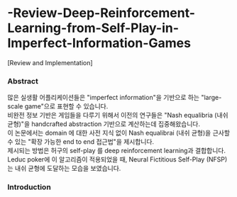 # -Review-Deep-Reinforcement-Learning-from-Self-Play-in-Imperfect-Information-Games
[Review and Implementation]

### Abstract
많은 실생활 어플리케이션들은 "imperfect information"을 기반으로 하는 "large-scale game"으로 표현할 수 있습니다.  
비완전 정보 기반은 게임들을 다루기 위해서 이전의 연구들은 "Nash equalibria (내쉬 균형)"을 handcrafted abstraction 기반으로 계산하는데 집중해왔습니다.   
이 논문에서는 domain 에 대한 사전 지식 없이 Nash equalibrai (내쉬 균형)을 근사할 수 있는 "확장 가능한 end to end 접근법"을 제시합니다.  
제시되는 방법은 허구의 self-play 를 deep reinforcement learning과 결합합니다.  
Leduc poker에 이 알고리즘이 적용되었을 때, Neural Fictitious Self-Play (NFSP)는 내쉬 균형에 도달하는 모습을 보였습니다.

### Introduction 
 
